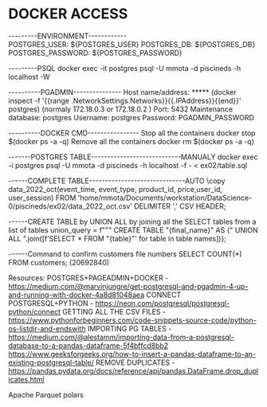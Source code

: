 # DOCKER ACCESS

---------ENVIRONMENT------------  
  POSTGRES_USER: ${POSTGRES_USER}
  POSTGRES_DB: ${POSTGRES_DB}
  POSTGRES_PASSWORD: ${POSTGRES_PASSWORD}

---------PSQL
docker exec -it postgres psql -U mmota -d piscineds -h localhost -W


----------PGADMIN---------------
Host name/address: ***** (docker inspect -f '{{range .NetworkSettings.Networks}}{{.IPAddress}}{{end}}' postgres)
(normaly 172.18.0.3 or 172.18.0.2 )
Port: 5432
Maintenance database: postgres
Username: postgres
Password: PGADMIN_PASSWORD

----------DOCKER CMD----------------
Stop all the containers
docker stop $(docker ps -a -q)
Remove all the containers
docker rm $(docker ps -a -q)

-------POSTGRES TABLE----------------------------MANUALY
docker exec -i postgres psql -U mmota -d piscineds -h localhost  -f - < ex02/table.sql

------COMPLETE TABLE------------------------------AUTO
\copy data_2022_oct(event_time, event_type, product_id, price,user_id, user_session) FROM 'home/mmota/Documents/workstation/DataScience-0/piscineds/ex02/data_2022_oct.csv' DELIMITER ',' CSV HEADER;

------CREATE TABLE by UNION ALL
by joining all the SELECT tables from a list of tables
union_query = f"""
  CREATE TABLE "{final_name}" AS
  {" UNION ALL ".join([f'SELECT * FROM "{table}"' for table in table names])};
 
------Command to confirm customers file numbers 
SELECT COUNT(*) FROM customers; (20692840)


Resources:
POSTGRES+PAGEADMIN+DOCKER - https://medium.com/@marvinjungre/get-postgresql-and-pgadmin-4-up-and-running-with-docker-4a8d81048aea
CONNECT POSTGRESQL+PYTHON - https://neon.com/postgresql/postgresql-python/connect
GETTING ALL THE CSV FILES - https://www.pythonforbeginners.com/code-snippets-source-code/python-os-listdir-and-endswith
IMPORTING PG TABLES - https://medium.com/@alestamm/importing-data-from-a-postgresql-database-to-a-pandas-dataframe-5f4bffcd8bb2
                      https://www.geeksforgeeks.org/how-to-insert-a-pandas-dataframe-to-an-existing-postgresql-table/
REMOVE DUPLICATES - https://pandas.pydata.org/docs/reference/api/pandas.DataFrame.drop_duplicates.html

Apache Parquet
polars

